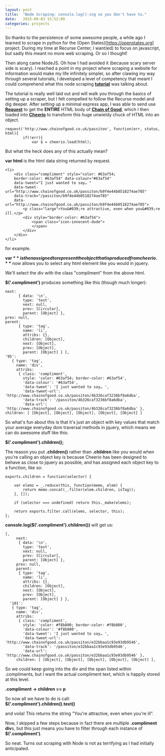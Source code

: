 ```yaml
---
layout: post
title:  "Node Scraping: console.log()-ing so you don't have to."
date:   2015-09-03 15:52:09
categories: projects
---
```


So thanks to the persistence of some awesome people, a while ago I learned to scrape in python for the (Open States)[https://openstates.org] project. During my time at Recurse Center, I want(ed) to focus on javascript, but sadly this meant no more web scraping. Or so I thought!

Then along came NodeJS. Oh how I had avoided it (because scary server side is scary). I reached a point in my project where scraping a website for information would make my life infinitely simpler, so after clawing my way through several tutorials, I developed a level of competency that meant I could comprehend what this node scraping **[tutorial](https://scotch.io/tutorials/scraping-the-web-with-node-js)** was talking about.

The tutorial is really well laid out and will walk you through the basics of setting up a scraper, but I felt compelled to follow the Recurse model and dig deeper. After setting up a minimal express app, I was able to send use **[Request](https://github.com/request/request)** to get the **ENTIRE** HTML body of **[Chain of Good](http://www.chainofgood.co.uk/passiton)**, which I then loaded into **[Cheerio](https://github.com/cheeriojs/cheerio)** to transform this huge unwieldy chuck of HTML into an object.


	request('http://www.chainofgood.co.uk/passiton', function(err, status, html){
			if(!err){
				var $ = cheerio.load(html);


But what the heck does any of this actually mean?

**var html** is the html data string returned by request.  


	<li>
		<div class="compliment" style="color: #63af54; 
		border-color: #63af54" data-colour="#63af54" 
		data-tweet="I just wanted to say… " 
		data-tweet-url="http://www.chainofgood.co.uk/passiton/b9f4e44b0518274ae785" 
		data-track="/passiton/b9f4e44b0518274ae785" 
		data-url="http://www.chainofgood.co.uk/passiton/b9f4e44b0518274ae785">
			<p class="large">You&#039;re attractive, even when you&#039;re ill.</p>
			<div style="border-color: #63af54">
				<span class="icon-innocent-dude">
				</span>
			</div>
		</div>
	</li>
 

for example.

**var $** is then assigned to represent the object that is produced from cheerio. **$** now allows you to select any html element like you would in jquery.

We'll select the div with the class "compliment" from the above html.

**$('.compliment')** produces something like this (though much longer):

	next: 
	      { data: '\n',
	        type: 'text',
	        next: null,
	        prev: [Circular],
	        parent: [Object] },
	prev: null,
	parent: 
	      { type: 'tag',
	        name: 'li',
	        attribs: {},
	        children: [Object],
	        next: [Object],
	        prev: [Object],
	        parent: [Object] } },
	'95': 
	   { type: 'tag',
	     name: 'div',
	     attribs: 
	      { class: 'compliment',
	        style: 'color: #63af54; border-color: #63af54',
	        'data-colour': '#63af54',
	        'data-tweet': 'I just wanted to say… ',
	        'data-tweet-url': 'http://www.chainofgood.co.uk/passiton/4b326caf3236bf8a6dba',
	        'data-track': '/passiton/4b326caf3236bf8a6dba',
	        'data-url': 'http://www.chainofgood.co.uk/passiton/4b326caf3236bf8a6dba' },
	children: [ [Object], [Object], [Object], [Object], [Object] ]

So what's fun about this is that it's just an object with key values that match your average everyday dom traversal methods in jquery, which means we can do awesome stuff like this:

**$('.compliment').children();**

The reason you put **.children()** rather than **.children** like you would when you're calling an object key is because Cheerio has been designed to behave as close to jquery as possible, and has assigned each object key to a function, like so:


	exports.children = function(selector) {

		var elems = _.reduce(this, function(memo, elem) {
			return memo.concat(_.filter(elem.children, isTag));
		}, []);

		if (selector === undefined) return this._make(elems);

		return exports.filter.call(elems, selector, this);
	};




**console.log($('.compliment').children())** will get us:

	],
	     next: 
	      { data: '\n',
	        type: 'text',
	        next: null,
	        prev: [Circular],
	        parent: [Object] },
	     prev: null,
	     parent: 
	      { type: 'tag',
	        name: 'li',
	        attribs: {},
	        children: [Object],
	        next: [Object],
	        prev: [Object],
	        parent: [Object] } },
	  '101': 
	   { type: 'tag',
	     name: 'div',
	     attribs: 
	      { class: 'compliment',
	        style: 'color: #f8b800; border-color: #f8b800',
	        'data-colour': '#f8b800',
	        'data-tweet': 'I just wanted to say… ',
	        'data-tweet-url': 'http://www.chainofgood.co.uk/passiton/e32bbaa1c93e93db9546',
	        'data-track': '/passiton/e32bbaa1c93e93db9546',
	        'data-url': 'http://www.chainofgood.co.uk/passiton/e32bbaa1c93e93db9546' },
	     children: [ [Object], [Object], [Object], [Object], [Object] ],

So we could keep going into the div and the span listed within .compliments, but I want the actual compliment text, which is happily stored at this level.

**.compliment -> children == p**

So now all we have to do is call:  
**$('.compliment').children().text()**

and voila! This returns the string "You're attractive, even when you're ill".

Now, I skipped a few steps because in fact there are multiple **.compliment div**s, but this just means you have to filter through each instance of **$('.compliment')**.

So neat. Turns out scraping with Node is not as terrifying as I had initially anticipated.